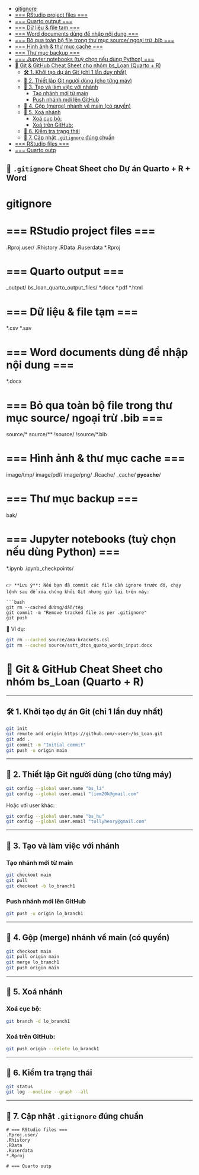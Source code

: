 - [gitignore](#gitignore)
- [=== RStudio project files ===](#-rstudio-project-files-)
- [=== Quarto output ===](#-quarto-output-)
- [=== Dữ liệu \& file tạm ===](#-dữ-liệu--file-tạm-)
- [=== Word documents dùng để nhập nội dung ===](#-word-documents-dùng-để-nhập-nội-dung-)
- [=== Bỏ qua toàn bộ file trong thư mục source/ ngoại trừ .bib ===](#-bỏ-qua-toàn-bộ-file-trong-thư-mục-source-ngoại-trừ-bib-)
- [=== Hình ảnh \& thư mục cache ===](#-hình-ảnh--thư-mục-cache-)
- [=== Thư mục backup ===](#-thư-mục-backup-)
- [=== Jupyter notebooks (tuỳ chọn nếu dùng Python) ===](#-jupyter-notebooks-tuỳ-chọn-nếu-dùng-python-)
- [🧠 Git \& GitHub Cheat Sheet cho nhóm bs\_Loan (Quarto + R)](#-git--github-cheat-sheet-cho-nhóm-bs_loan-quarto--r)
  - [🛠️ 1. Khởi tạo dự án Git (chỉ 1 lần duy nhất)](#️-1-khởi-tạo-dự-án-git-chỉ-1-lần-duy-nhất)
  - [👥 2. Thiết lập Git người dùng (cho từng máy)](#-2-thiết-lập-git-người-dùng-cho-từng-máy)
  - [🌿 3. Tạo và làm việc với nhánh](#-3-tạo-và-làm-việc-với-nhánh)
    - [Tạo nhánh mới từ main](#tạo-nhánh-mới-từ-main)
    - [Push nhánh mới lên GitHub](#push-nhánh-mới-lên-github)
  - [🔁 4. Gộp (merge) nhánh về main (có quyền)](#-4-gộp-merge-nhánh-về-main-có-quyền)
  - [🧹 5. Xoá nhánh](#-5-xoá-nhánh)
    - [Xoá cục bộ:](#xoá-cục-bộ)
    - [Xoá trên GitHub:](#xoá-trên-github)
  - [🧪 6. Kiểm tra trạng thái](#-6-kiểm-tra-trạng-thái)
  - [🔄 7. Cập nhật `.gitignore` đúng chuẩn](#-7-cập-nhật-gitignore-đúng-chuẩn)
- [=== RStudio files ===](#-rstudio-files-)
- [=== Quarto outp](#-quarto-outp)

## 📁 `.gitignore` Cheat Sheet cho Dự án Quarto + R + Word

# gitignore
# === RStudio project files ===
.Rproj.user/
.Rhistory
.RData
.Ruserdata
*.Rproj

# === Quarto output ===
_output/
bs_loan_quarto_output_files/
*.docx
*.pdf
*.html

# === Dữ liệu & file tạm ===
*.csv
*.sav

# === Word documents dùng để nhập nội dung ===
*.docx

# === Bỏ qua toàn bộ file trong thư mục source/ ngoại trừ .bib ===
source/*
source/**
!source/
!source/*.bib

# === Hình ảnh & thư mục cache ===
image/tmp/
image/pdf/
image/png/
.Rcache/
_cache/
__pycache__/

# === Thư mục backup ===
bak/

# === Jupyter notebooks (tuỳ chọn nếu dùng Python) ===
*.ipynb
.ipynb_checkpoints/
```

👉 **Lưu ý**: Nếu bạn đã commit các file cần ignore trước đó, chạy lệnh sau để xóa chúng khỏi Git nhưng giữ lại trên máy:

```bash
git rm --cached đường/dẫn/tệp
git commit -m "Remove tracked file as per .gitignore"
git push
```

📌 Ví dụ:

```bash
git rm --cached source/ama-brackets.csl
git rm --cached source/sstt_dtcs_quato_words_input.docx
```
# 🧠 Git & GitHub Cheat Sheet cho nhóm bs_Loan (Quarto + R)

---

## 🛠️ 1. Khởi tạo dự án Git (chỉ 1 lần duy nhất)
```bash
git init
git remote add origin https://github.com/<user>/bs_Loan.git
git add .
git commit -m "Initial commit"
git push -u origin main
```

---

## 👥 2. Thiết lập Git người dùng (cho từng máy)

```bash
git config --global user.name "bs_li"
git config --global user.email "liem20k@gmail.com"
```

Hoặc với user khác:
```bash
git config --global user.name "bs_hu"
git config --global user.email "tollyhenry@gmail.com"
```

---

## 🌿 3. Tạo và làm việc với nhánh

### Tạo nhánh mới từ main
```bash
git checkout main
git pull
git checkout -b lo_branch1
```

### Push nhánh mới lên GitHub
```bash
git push -u origin lo_branch1
```

---

## 🔁 4. Gộp (merge) nhánh về main (có quyền)

```bash
git checkout main
git pull origin main
git merge lo_branch1
git push origin main
```

---

## 🧹 5. Xoá nhánh

### Xoá cục bộ:
```bash
git branch -d lo_branch1
```

### Xoá trên GitHub:
```bash
git push origin --delete lo_branch1
```

---

## 🧪 6. Kiểm tra trạng thái

```bash
git status
git log --oneline --graph --all
```

---

## 🔄 7. Cập nhật `.gitignore` đúng chuẩn

```gitignore
# === RStudio files ===
.Rproj.user/
.Rhistory
.RData
.Ruserdata
*.Rproj

# === Quarto outp

